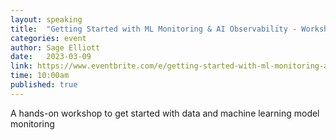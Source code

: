 ```yaml
---
layout: speaking
title:  "Getting Started with ML Monitoring & AI Observability - Workshop"
categories: event
author: Sage Elliott
date:   2023-03-09
link: https://www.eventbrite.com/e/getting-started-with-ml-monitoring-ai-observability-tickets-560892894747?aff=sage
time: 10:00am
published: true
---
```


A hands-on workshop to get started with data and machine learning model monitoring

